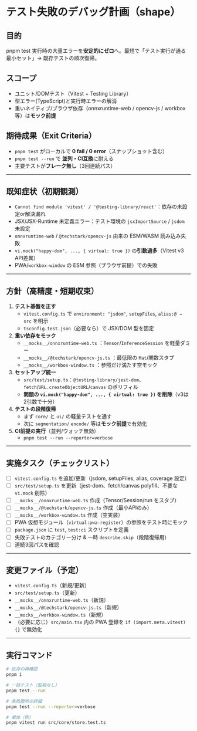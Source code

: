 # テスト失敗のデバッグ計画（shape）

## 目的

pnpm test 実行時の大量エラーを**安定的にゼロ**へ。最短で「テスト実行が通る最小セット」→ 既存テストの順次復帰。

## スコープ

- ユニット/DOMテスト（Vitest + Testing Library）
- 型エラー(TypeScript)と実行時エラーの解消
- 重いネイティブ/ブラウザ依存（onnxruntime-web / opencv-js / workbox等）は**モック前提**

## 期待成果（Exit Criteria）

- `pnpm test` がローカルで **0 fail / 0 error**（スナップショット含む）
- `pnpm test --run` で **並列・CI互換**に耐える
- 主要テストが**フレーク無し**（3回連続パス）

---

## 既知症状（初期観測）

- `Cannot find module 'vitest' / '@testing-library/react'`：依存の未設定or解決漏れ
- JSX/JSX-Runtime 未定義エラー：テスト環境の `jsxImportSource` / `jsdom` 未設定
- `onnxruntime-web` / `@techstark/opencv-js` 由来の ESM/WASM 読み込み失敗
- `vi.mock("happy-dom", ..., { virtual: true })` の**引数過多**（Vitest v3 API差異）
- PWA/`workbox-window` の ESM 参照（ブラウザ前提）での失敗

---

## 方針（高精度・短期収束）

1. **テスト基盤を正す**
   - `vitest.config.ts` で `environment: "jsdom"`, `setupFiles`, `alias:@ → src` を明示
   - `tsconfig.test.json`（必要なら）で JSX/DOM 型を固定
2. **重い依存をモック**
   - `__mocks__/onnxruntime-web.ts` ：`Tensor`/`InferenceSession` を軽量ダミー
   - `__mocks__/@techstark/opencv-js.ts` ：最低限の `Mat`/関数スタブ
   - `__mocks__/workbox-window.ts` ：参照だけ満たす空モック
3. **セットアップ統一**
   - `src/test/setup.ts`：`@testing-library/jest-dom`、`fetch`/`URL.createObjectURL`/`canvas` のポリフィル
   - **問題の `vi.mock("happy-dom", ..., { virtual: true })` を削除**（v3は2引数で十分）
4. **テストの段階復帰**
   - まず `core/` と `ui/` の軽量テストを通す
   - 次に `segmentation/` `encode/` 等は**モック前提**で有効化
5. **CI前提の実行**（並列/ウォッチ無効）
   - `pnpm test --run --reporter=verbose`

---

## 実施タスク（チェックリスト）

- [ ] `vitest.config.ts` を追加/更新（jsdom, setupFiles, alias, coverage 設定）
- [ ] `src/test/setup.ts` を更新（jest-dom、fetch/canvas polyfill、不要な `vi.mock` 削除）
- [ ] `__mocks__/onnxruntime-web.ts` 作成（Tensor/Session/run をスタブ）
- [ ] `__mocks__/@techstark/opencv-js.ts` 作成（最小APIのみ）
- [ ] `__mocks__/workbox-window.ts` 作成（空実装）
- [ ] PWA 仮想モジュール（`virtual:pwa-register`）の参照をテスト時にモック
- [ ] `package.json` に `test`, `test:ci` スクリプトを定義
- [ ] 失敗テストのカテゴリー分け & 一時 `describe.skip`（段階復帰用）
- [ ] 連続3回パスを確認

---

## 変更ファイル（予定）

- `vitest.config.ts`（新規/更新）
- `src/test/setup.ts`（更新）
- `__mocks__/onnxruntime-web.ts`（新規）
- `__mocks__/@techstark/opencv-js.ts`（新規）
- `__mocks__/workbox-window.ts`（新規）
- （必要に応じ）`src/main.tsx` 内の PWA 登録を `if (import.meta.vitest) {}` で無効化

---

## 実行コマンド

```bash
# 依存の再確認
pnpm i

# 一括テスト（監視なし）
pnpm test --run

# 失敗箇所の詳細
pnpm test --run --reporter=verbose

# 単体（例）
pnpm vitest run src/core/store.test.ts
```
